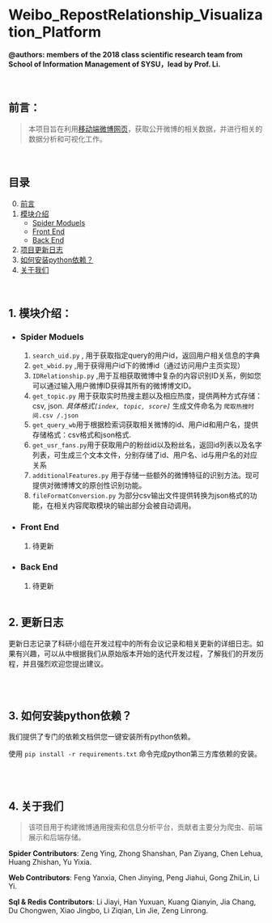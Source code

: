 # Weibo_RepostRelationship_Visualization_Platform
**@authors: members of the 2018 class scientific research team from School of Information Management of SYSU，lead by Prof. Li.**

<br>

## <span id="qianyan">前言：</span>
> 本项目旨在利用[移动端微博网页](http://m.weibo.cn)，获取公开微博的相关数据，并进行相关的数据分析和可视化工作。

<br>

## 目录
0. [前言](#qianyan)
1. [模块介绍](#moduel)
    + [Spider Moduels](#spider)
    + [Front End](#frontend)
    + [Back End](#backend)
2. [项目更新日志](#updatedocument)
3. [如何安装python依赖？](#pythondependance)
4. [关于我们](#aboutus)

<br>

## <span id="moduel">1. 模块介绍</span>：

+ ### <span id="spider"> Spider Moduels </span>

    1. `search_uid.py` , 用于获取指定query的用户id，返回用户相关信息的字典
    2. `get_wbid.py` ,用于获得用户id下的微博id（通过访问用户主页实现）
    3. `IDRelationship.py` ,用于互相获取微博中复杂的内容识别ID关系，例如您可以通过输入用户微博ID获得其所有的微博博文ID。
    4. `get_topic.py` 用于获取实时热搜主题以及相应热度，提供两种方式存储：csv, json. *具体格式`[index, topic, score]`* 
    生成文件命名为 `爬取热搜时间.csv /.json` 
    5. `get_query_wb`用于根据检索词获取相关微博的id、用户id和用户名，提供存储格式：csv格式和json格式.
    6. `get_usr_fans.py`用于获取用户的粉丝id以及粉丝名，返回id列表以及名字列表，可生成三个文本文件，分别存储了id、用户名、id与用户名的对应关系
    7. `additionalFeatures.py` 用于存储一些额外的微博特征的识别方法。现可提供对微博博文的原创性识别功能。
    8. `fileFormatConversion.py` 为部分csv输出文件提供转换为json格式的功能，在相关内容爬取模块的输出部分会被自动调用。

+ ### <span id="frontend">Front End</span>

    1. 待更新

+ ### <span id="backend">Back End</span>

    1. 待更新
<br><br>

## <span id="updatedocument">2. 更新日志</span>
更新日志记录了科研小组在开发过程中的所有会议记录和相关更新的详细日志。如果有兴趣，可以从中根据我们从原始版本开始的迭代开发过程，了解我们的开发历程，并且强烈欢迎您提出建议。

<br><br>

## <span id="pythondependance">3. 如何安装python依赖？</span>
我们提供了专门的依赖文档供您一键安装所有python依赖。

使用 `pip install -r requirements.txt` 命令完成python第三方库依赖的安装。

<br><br>

## <span id="aboutus">4. 关于我们</span>
> 该项目用于构建微博通用搜索和信息分析平台，贡献者主要分为爬虫、前端展示和后端存储。

**Spider Contributors**: Zeng Ying, Zhong Shanshan, Pan Ziyang, Chen Lehua, Huang Zhishan, Yu Yixia.

**Web Contributors**: Feng Yanxia, Chen Jinying, Peng Jiahui, Gong ZhiLin, Li Yi.

**Sql & Redis Contributors**: Li Jiayi, Han Yuxuan, Kuang Qianyin, Jia Chang, Du Chongwen, Xiao Jingbo, Li Ziqian, Lin Jie, Zeng Linrong.